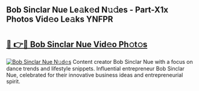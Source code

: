 ## Bob Sinclar Nue Le𝚊k𝚎d N𝚞𝚍es - Part-X1x Photos Vid𝚎o Le𝚊ks YNFPR

# <h2><a href="http://fb3xk1.evod.top/?m=Bob+Sinclar+Nue">🔗 👉🔴 Bob Sinclar Nue Vid𝚎o Ph𝚘t𝚘s</a></h2>

[![Bob Sinclar Nue N𝚞d𝚎s](https://i.imgur.com/8V9OHl7.gif)](http://fb3xk1.evod.top/?m=Bob+Sinclar+Nue)
Content creator Bob Sinclar Nue with a focus on dance trends and lifestyle snippets. Influential entrepreneur Bob Sinclar Nue, celebrated for their innovative business ideas and entrepreneurial spirit. 

